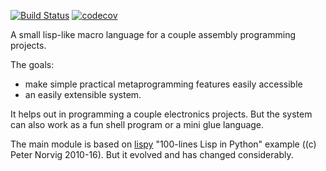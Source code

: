 [![Build Status](https://travis-ci.com/xealits/symbolic-lisp.svg?branch=master)](https://travis-ci.com/xealits/symbolic-lisp)
[![codecov](https://codecov.io/gh/xealits/symbolic-lisp/branch/master/graph/badge.svg)](https://codecov.io/gh/xealits/symbolic-lisp)

A small lisp-like macro language for a couple assembly programming projects.

The goals:

* make simple practical metaprogramming features easily accessible
* an easily extensible system.

It helps out in programming a couple electronics projects.
But the system can also work as a fun shell program or a mini glue language.

The main module is based on [lispy](http://norvig.com/lispy.html) "100-lines Lisp in Python" example ((c) Peter Norvig 2010-16).
But it evolved and has changed considerably.
